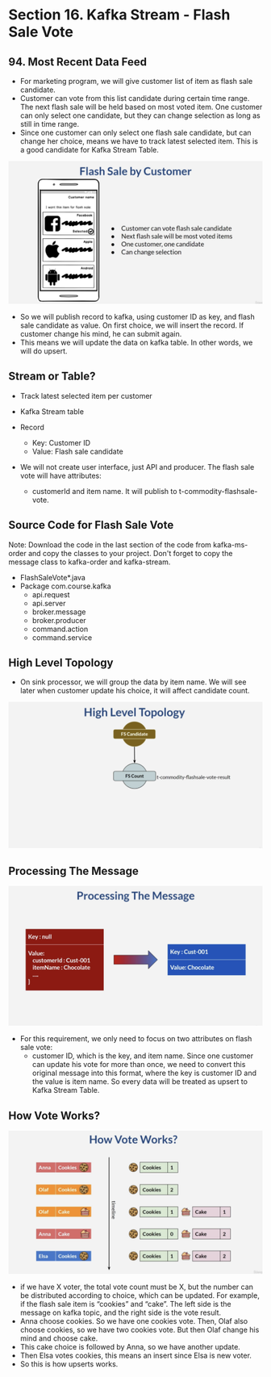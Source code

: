 # Section 16. Kafka Stream - Flash Sale Vote

## 94. Most Recent Data Feed

- For marketing program, we will give customer list of item as flash sale candidate.
- Customer can vote from this list candidate during certain time range. The next flash sale will be held based on most voted item. One customer can only select one candidate, but they can change selection as long as still in time range.
- Since one customer can only select one flash sale candidate, but can change her choice, means we have to track latest selected item. This is a good candidate for Kafka Stream Table.

![alt text](https://github.com/marodrigues20/udemy_java/blob/main/JavaSpring%26ApacheKafkaBootcamp-BasicToComplete/Sections/Section-16/pic_01.png?raw=true)

- So we will publish record to kafka, using customer ID as key, and flash sale candidate as value. On first choice, we will insert the record. If customer change his mind, he can submit again.
- This means we will update the data on kafka table. In other words, we will do upsert.

## Stream or Table?

- Track latest selected item per customer
- Kafka Stream table
- Record
  - Key: Customer ID
  - Value: Flash sale candidate


- We will not create user interface, just API and producer. The flash sale vote will have attributes:
  - customerId and item name. It will publish to t-commodity-flashsale-vote.

## Source Code for Flash Sale Vote

Note: Download the code in the last section of the code from kafka-ms-order and copy the classes to your project. Don't forget to copy the message class to 
kafka-order and kafka-stream.

- FlashSaleVote*.java
- Package com.course.kafka
  - api.request
  - api.server
  - broker.message
  - broker.producer
  - command.action
  - command.service


## High Level Topology

- On sink processor, we will group the data by item name. We will see later when customer update his choice, it will affect candidate count.


![alt text](https://github.com/marodrigues20/udemy_java/blob/main/JavaSpring%26ApacheKafkaBootcamp-BasicToComplete/Sections/Section-16/pic_02.png?raw=true)


## Processing The Message

![alt text](https://github.com/marodrigues20/udemy_java/blob/main/JavaSpring%26ApacheKafkaBootcamp-BasicToComplete/Sections/Section-16/pic_03.png?raw=true)

- For this requirement, we only need to focus on two attributes on flash sale vote:
  - customer ID, which is the key, and item name. Since one customer can update his vote for more than once, we need to convert this original message into this format,
    where the key is customer ID and the value is item name. So every data will be treated as upsert to Kafka Stream Table.


## How Vote Works?


![alt text](https://github.com/marodrigues20/udemy_java/blob/main/JavaSpring%26ApacheKafkaBootcamp-BasicToComplete/Sections/Section-16/pic_04.png?raw=true)

- if we have X voter, the total vote count must be X, but the number can be distributed according to choice, which can be updated. For example, if the flash sale item is “cookies” and “cake”. The left side is the message on kafka topic, and the right side is the vote result.
- Anna choose cookies. So we have one cookies vote. Then, Olaf also choose cookies, so we have two cookies vote. But then Olaf change his mind and choose cake.
- This cake choice is followed by Anna, so we have another update.
- Then Elsa votes cookies, this means an insert since Elsa is new voter.
- So this is how upserts works.
  

